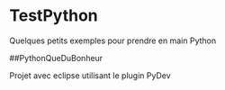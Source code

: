 # TestPython
Quelques petits exemples pour prendre en main Python

##PythonQueDuBonheur

Projet avec eclipse utilisant le plugin PyDev
